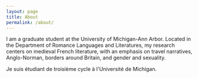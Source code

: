 ```yaml
---
layout: page
title: About
permalink: /about/
---
```


I am a graduate student at the University of Michigan-Ann Arbor. Located in the Department of Romance Languages and Literatures, my research centers on medieval French literature, with an emphasis on travel narratives, Anglo-Norman, borders around Britain, and gender and sexuality.

Je suis étudiant de troisième cycle à l'Université de Michigan.
